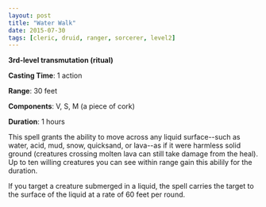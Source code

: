 ```yaml
---
layout: post
title: "Water Walk"
date: 2015-07-30
tags: [cleric, druid, ranger, sorcerer, level2]
---
```


**3rd-level transmutation (ritual)**

**Casting Time**: 1 action

**Range**: 30 feet

**Components**: V, S, M (a piece of cork)

**Duration**: 1 hours

This spell grants the ability to move across any liquid surface--such as water, acid, mud, snow, quicksand, or lava--as if it were harmless solid ground (creatures crossing molten lava can still take damage from the heal). Up to ten willing creatures you can see within range gain this abilily for the duration.

lf you target a creature submerged in a liquid, the spell carries the target to the surface of the liquid at a rate of 60 feet per round.
